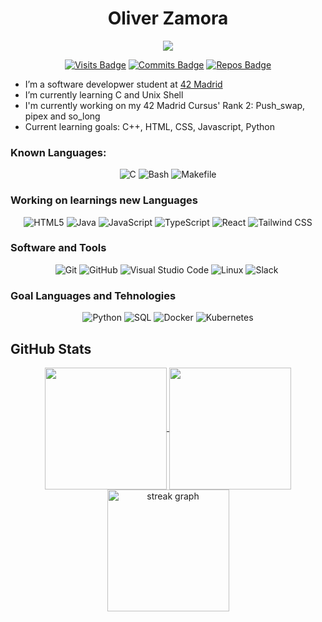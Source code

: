 
<!--
**oliverkingz/oliverkingz** is a ✨ _special_ ✨ repository because its `README.md` (this file) appears on your GitHub profile.

<a align="center" href="https://github.com/oakoudad/badge42">
  <img align="center" src="https://badge.mediaplus.ma/greenbinary/ozamora-?1337Badge=off&UM6P=off" alt="ozamora-'s 42 stats" style="height: 200px;" />
</a><br>
-->
<h1 align="center"> Oliver Zamora</h1>
<div align="center">
  <a href="https://profile.intra.42.fr/users/ozamora-">
    <img src="https://badgen.net/badge/Born2Code/ozamora-/blue?cache=86400&icon=https://meta.intra.42.fr/images/42_logo.svg">
  </a>

  [![Visits Badge](https://badges.pufler.dev/visits/oliverkingz/oliverkingz)]()
  [![Commits Badge](https://badges.pufler.dev/commits/monthly/oliverkingz)]()
  [![Repos Badge](https://badges.pufler.dev/repos/oliverkingz)]()
</div>

-  I’m a software developwer student at [42 Madrid](https://www.42madrid.com/en)
-  I’m currently learning C and Unix Shell
-  I'm currently working on my 42 Madrid Cursus' Rank 2: Push_swap, pipex and so_long
-  Current learning goals: C++, HTML, CSS, Javascript, Python
<p align="center">

### Known Languages:
<div align="center">

![C](https://img.shields.io/badge/C%20-%232370ED.svg?style=for-the-badge&logo=c&logoColor=white)
![Bash](https://img.shields.io/badge/Bash%20-%234EAA25.svg?style=for-the-badge&logo=gnu-bash&logoColor=white)
![Makefile](https://img.shields.io/badge/Makefile%20-%230077B5.svg?style=for-the-badge&logo=gnu&logoColor=white)
</div>

### Working on learnings new Languages
<div align="center">

![HTML5](https://img.shields.io/badge/HTML5%20-%23E34F26.svg?style=for-the-badge&logo=html5&logoColor=white)
![Java](https://img.shields.io/badge/Java%20-%23ED8B00.svg?style=for-the-badge&logo=java&logoColor=white)
![JavaScript](https://img.shields.io/badge/JavaScript%20-%23F7DF1E.svg?style=for-the-badge&logo=javascript&logoColor=black)
![TypeScript](https://img.shields.io/badge/TypeScript%20-%23007ACC.svg?style=for-the-badge&logo=typescript&logoColor=white)
![React](https://img.shields.io/badge/React%20-%2361DAFB.svg?style=for-the-badge&logo=react&logoColor=black)
![Tailwind CSS](https://img.shields.io/badge/Tailwind%20CSS%20-%2338B2AC.svg?style=for-the-badge&logo=tailwind-css&logoColor=white)
</div>

### Software and Tools
<div align="center">

![Git](https://img.shields.io/badge/git-%23F05033.svg?style=for-the-badge&logo=git&logoColor=white)
![GitHub](https://img.shields.io/badge/github-%23121011.svg?style=for-the-badge&logo=github&logoColor=white)
![Visual Studio Code](https://img.shields.io/badge/Visual%20Studio%20Code-0078d7.svg?style=for-the-badge&logo=visual-studio-code&logoColor=white)
![Linux](https://img.shields.io/badge/Linux-FCC624?style=for-the-badge&logo=linux&logoColor=black)
![Slack](https://img.shields.io/badge/Slack-4A154B?style=for-the-badge&logo=slack&logoColor=white)&nbsp;
</div>

### Goal Languages and Tehnologies
<div align="center">

![Python](https://img.shields.io/badge/Python%20-%233776AB.svg?style=for-the-badge&logo=python&logoColor=white)
![SQL](https://img.shields.io/badge/SQL%20-%234169E1.svg?style=for-the-badge&logo=postgresql&logoColor=white)
![Docker](https://img.shields.io/badge/Docker%20-%232496ED.svg?style=for-the-badge&logo=docker&logoColor=white)
![Kubernetes](https://img.shields.io/badge/Kubernetes%20-%23326CE5.svg?style=for-the-badge&logo=kubernetes&logoColor=white)<br>
</div>

## GitHub Stats
<p align="center">
  <a href="https://github.com/oliverkingz/github-readme-stats">
    <img height=195 align="center" src="https://github-readme-stats.vercel.app/api?username=oliverkingz&theme=vue-dark" />
  </a>
  <a href="https://github.com/oliverkingz/convoychat">
    <img height=195 align="center" src="https://github-readme-stats.vercel.app/api/top-langs?username=oliverkingz&layout=compact&langs_count=8&card_width=320&theme=vue-dark" />
  </a>
  <img height=195 align="center" src="https://github-readme-streak-stats.herokuapp.com/?user=oliverkingz&theme=vue-dark" alt="streak graph" />
</p>

